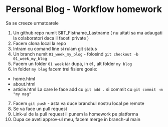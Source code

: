 # Personal Blog - Workflow homework

Sa se creeze urmatoarele
1. Un github repo numit SIIT_Fistname_Lastname ( nu uitati sa ma adaugati la colaboratori daca il faceti private )
2. Facem clona local la repo
3. Intram cu comand line si rulam  git status
4. Un branch numit `01_week_my_blog` - folosind `git checkout -b 01_week_my_blog`
5. Facem un folder `01 week` iar dupa, in el , alt folder `my blog`
6. In folder `my blog` facem trei fisiere goale:
- home.html
- about.html
- article.html
La care le face add cu `git add .` si commit cu `git commit -m "my msg"`
7. Facem `git push` - asta va duce branchul nostru local pe remote
8. Se va face un pull request
9. Link-ul de la pull request il punem la homework pe platforma
10. Dupa ce aveti approv-ul meu, facem merge in branch-ul main
